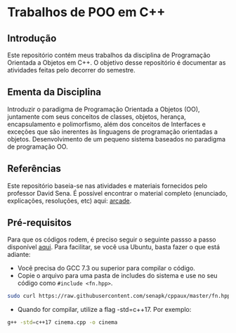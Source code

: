 # Trabalhos de POO em C++

## Introdução

Este repositório contém meus trabalhos da disciplina de Programação Orientada a Objetos em C++. O objetivo desse repositório é documentar as atividades feitas pelo decorrer do semestre.

## Ementa da Disciplina

Introduzir o paradigma de Programação Orientada a Objetos (OO), juntamente com seus conceitos de classes, objetos, herança, encapsulamento e polimorfismo, além dos conceitos de Interfaces e exceções que são inerentes às linguagens de programação orientadas a objetos. Desenvolvimento de um pequeno sistema baseados no paradigma de programação OO.

## Referências

Este repositório baseia-se nas atividades e materiais fornecidos pelo professor David Sena. É possível encontrar o material completo (enunciado, explicações, resoluções, etc) aqui: [arcade](https://github.com/qxcodepoo/arcade?tab=readme-ov-file#00-configura%C3%A7%C3%A3o-de-ambiente).

## Pré-requisitos
Para que os códigos rodem, é preciso seguir o seguinte passso a passo disponível [aqui](https://github.com/senapk/cppaux#requisitos). Para facilitar, se você usa Ubuntu, basta fazer o que está adiante:

- Você precisa do GCC 7.3 ou superior para compilar o código.
- Copie o arquivo para uma pasta de includes do sistema e use no seu código como ```#include <fn.hpp>```.

```bash
sudo curl https://raw.githubusercontent.com/senapk/cppaux/master/fn.hpp -o /usr/local/include/fn.hpp
```
- Quando for compilar, utilize a flag -std=c++17. Por exemplo:

```bash
g++ -std=c++17 cinema.cpp -o cinema
```


